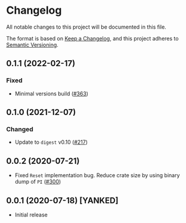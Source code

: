 # Changelog

All notable changes to this project will be documented in this file.

The format is based on [Keep a Changelog](https://keepachangelog.com/en/1.0.0/),
and this project adheres to [Semantic Versioning](https://semver.org/spec/v2.0.0.html).

## 0.1.1 (2022-02-17)
### Fixed
- Minimal versions build ([#363])

[#363]: https://github.com/RustCrypto/hashes/pull/363

## 0.1.0 (2021-12-07)
### Changed
- Update to `digest` v0.10 ([#217])

[#217]: https://github.com/RustCrypto/hashes/pull/217

## 0.0.2 (2020-07-21)
- Fixed `Reset` implementation bug. Reduce crate size by using binary dump
of `PI` ([#300])

[#300]: https://github.com/RustCrypto/hashes/pull/300

## 0.0.1 (2020-07-18) [YANKED]
- Initial release
